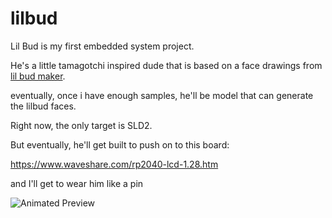 # lilbud

Lil Bud is my first embedded system project.

He's a little tamagotchi inspired dude that is based on a face drawings from [lil bud maker](https://github.com/zapplebee/lilbudmaker).

eventually, once i have enough samples, he'll be model that can generate the lilbud faces.

Right now, the only target is SLD2.

But eventually, he'll get built to push on to this board:

https://www.waveshare.com/rp2040-lcd-1.28.htm

and I'll get to wear him like a pin

![Animated Preview](output.gif)
